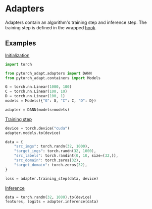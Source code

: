 # Adapters

Adapters contain an algorithm's training step and inference step. The training step is defined in the wrapped [hook](../hooks/index.md). 

## Examples
[Initialization](https://github.com/KevinMusgrave/pytorch-adapt/tree/main/examples/notebooks/docs_examples.ipynb#adapters/index.md-initialization)
```python
import torch

from pytorch_adapt.adapters import DANN
from pytorch_adapt.containers import Models

G = torch.nn.Linear(1000, 100)
C = torch.nn.Linear(100, 10)
D = torch.nn.Linear(100, 1)
models = Models({"G": G, "C": C, "D": D})

adapter = DANN(models=models)
```

[Training step](https://github.com/KevinMusgrave/pytorch-adapt/tree/main/examples/notebooks/docs_examples.ipynb#adapters/index.md-training-step)
```python
device = torch.device("cuda")
adapter.models.to(device)

data = {
    "src_imgs": torch.randn(32, 1000),
    "target_imgs": torch.randn(32, 1000),
    "src_labels": torch.randint(0, 10, size=(32,)),
    "src_domain": torch.zeros(32),
    "target_domain": torch.zeros(32),
}

loss = adapter.training_step(data, device)
```

[Inference](https://github.com/KevinMusgrave/pytorch-adapt/tree/main/examples/notebooks/docs_examples.ipynb#adapters/index.md-inference)
```python
data = torch.randn(32, 1000).to(device)
features, logits = adapter.inference(data)
```